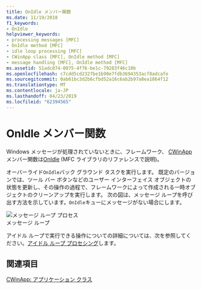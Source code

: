 ```yaml
---
title: OnIdle メンバー関数
ms.date: 11/19/2018
f1_keywords:
- OnIdle
helpviewer_keywords:
- processing messages [MFC]
- OnIdle method [MFC]
- idle loop processing [MFC]
- CWinApp class [MFC], OnIdle method [MFC]
- message handling [MFC], OnIdle method [MFC]
ms.assetid: 51adc874-0075-4f76-be1c-79283f46c10b
ms.openlocfilehash: c7cdd5cd2327be1b90e7fdb3694353acf8adcafe
ms.sourcegitcommit: 0ab61bc3d2b6cfbd52a16c6ab2b97a8ea1864f12
ms.translationtype: MT
ms.contentlocale: ja-JP
ms.lasthandoff: 04/23/2019
ms.locfileid: "62394565"
---
```

# <a name="onidle-member-function"></a>OnIdle メンバー関数

Windows メッセージが処理されていないときに、フレームワーク、 [CWinApp](../mfc/reference/cwinapp-class.md)メンバー関数は[OnIdle](../mfc/reference/cwinapp-class.md#onidle) (MFC ライブラリのリファレンスで説明)。

オーバーライド`OnIdle`バック グラウンド タスクを実行します。 既定のバージョンでは、ツール バー ボタンなどのユーザー インターフェイス オブジェクトの状態を更新し、その操作の過程で、フレームワークによって作成される一時オブジェクトのクリーンアップを実行します。 次の図は、メッセージ ループを呼び出す方法を示しています。`OnIdle`キューにメッセージがない場合にします。

![メッセージ ループ プロセス](../mfc/media/vc387c1.gif "メッセージ ループ プロセス") <br/>
メッセージ ループ

アイドル ループで実行できる操作についての詳細については、次を参照してください。[アイドル ループ プロセシング](../mfc/idle-loop-processing.md)します。

## <a name="see-also"></a>関連項目

[CWinApp: アプリケーション クラス](../mfc/cwinapp-the-application-class.md)
